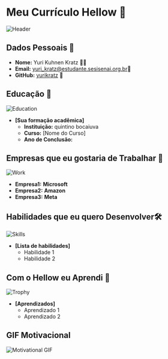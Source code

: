 
# Meu Currículo Hellow 🌟

![Header](https://encrypted-tbn0.gstatic.com/images?q=tbn:ANd9GcTT4nkLAwIqFWDCophsa6uMpINzX7YCae7dU2LwTAQ3KQ&s)

## Dados Pessoais 📄

- **Nome:** Yuri Kuhnen Kratz 🙍‍♂️
- **Email:** yuri_kratz@estudante.sesisenai.org.br📧
- **GitHub:** [yurikratz](https://www.github.com/yurikratz) 🔗

## Educação 🏫
![Education](https://provafacilnaweb.com.br/wp-content/uploads/2018/10/conhecimento-em-sala-de-aula-1024x683-1.jpg)
- **[Sua formação acadêmica]**  
  - **Instituição:** quintino bocaiuva
  - **Curso:** [Nome do Curso]
  - **Ano de Conclusão:** 

## Empresas que eu gostaria de Trabalhar 💼
![Work](https://mittechreview.com.br/wp-content/uploads/2022/04/trbr_artigo_banner1_180422-1.jpg)
  - **Empresa1:** **Microsoft**
  - **Empresa2:** **Amazon**
  - **Empresa3:** **Meta**

## Habilidades que eu quero Desenvolver🛠️
![Skills](https://images.unsplash.com/photo-1486312338219-ce68d2c6f44d?ixlib=rb-1.2.1&auto=format&fit=crop&w=50&q=80)
- **[Lista de habilidades]**
  - Habilidade 1
  - Habilidade 2

## Com o Hellow eu Aprendi 🎉
![Trophy](https://images.unsplash.com/photo-1579586331215-3f8e6c0a5f86?ixlib=rb-1.2.1&auto=format&fit=crop&w=50&q=80)
- **[Aprendizados]**
  - Aprendizado 1
  - Aprendizado 2

## GIF Motivacional 
![Motivational GIF](https://media.giphy.com/media/l3q2K5jinAlChoCLS/giphy.gif)
